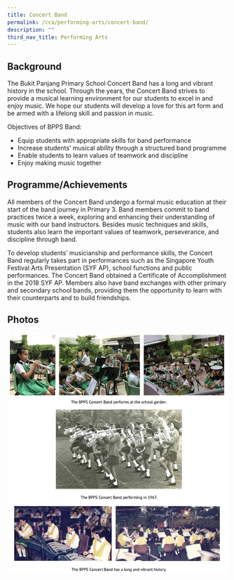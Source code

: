 ```yaml
---
title: Concert Band
permalink: /cca/performing-arts/concert-band/
description: ""
third_nav_title: Performing Arts
---
```

Background
----------

The Bukit Panjang Primary School Concert Band has a long and vibrant history in the school. Through the years, the Concert Band strives to provide a musical learning environment for our students to excel in and enjoy music. We hope our students will develop a love for this art form and be armed with a lifelong skill and passion in music.

  

Objectives of BPPS Band:

*   Equip students with appropriate skills for band performance
*   Increase students’ musical ability through a structured band programme
*   Enable students to learn values of teamwork and discipline
*   Enjoy making music together

  

Programme/Achievements
----------------------

All members of the Concert Band undergo a formal music education at their start of the band journey in Primary 3. Band members commit to band practices twice a week, exploring and enhancing their understanding of music with our band instructors. Besides music techniques and skills, students also learn the important values of teamwork, perseverance, and discipline through band.

  

To develop students’ musicianship and performance skills, the Concert Band regularly takes part in performances such as the Singapore Youth Festival Arts Presentation (SYF AP), school functions and public performances. The Concert Band obtained a Certificate of Accomplishment in the 2018 SYF AP. Members also have band exchanges with other primary and secondary school bands, providing them the opportunity to learn with their counterparts and to build friendships.

  

Photos
------

![](/images/concertband.png)